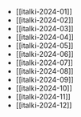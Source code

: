 - [[italki-2024-01]]
- [[italki-2024-02]]
- [[italki-2024-03]]
- [[italki-2024-04]]
- [[italki-2024-05]]
- [[italki-2024-06]]
- [[italki-2024-07]]
- [[italki-2024-08]]
- [[italki-2024-09]]
- [[italki-2024-10]]
- [[italki-2024-11]]
- [[italki-2024-12]]
